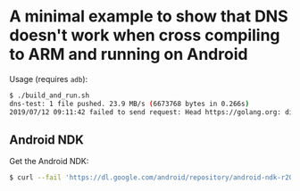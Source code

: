 # A minimal example to show that DNS doesn't work when cross compiling to ARM and running on Android

Usage (requires `adb`):

```sh
$ ./build_and_run.sh
dns-test: 1 file pushed. 23.9 MB/s (6673768 bytes in 0.266s)
2019/07/12 09:11:42 failed to send request: Head https://golang.org: dial tcp: lookup golang.org on [::1]:53: read udp [::1]:41875->[::1]:53: read: connection refused
```

## Android NDK

Get the Android NDK:

```sh
$ curl --fail 'https://dl.google.com/android/repository/android-ndk-r20-linux-x86_64.zip' | bsdtar -xvzf-
```
